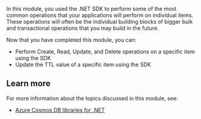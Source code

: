 In this module, you used the .NET SDK to perform some of the most common operations that your applications will perform on individual items. These operations will often be the individual building blocks of bigger bulk and transactional operations that you may build in the future.

Now that you have completed this module, you can:

- Perform Create, Read, Update, and Delete operations on a specific item using the SDK
- Update the TTL value of a specific item using the SDK

## Learn more

For more information about the topics discussed in this module, see:

- [Azure Cosmos DB libraries for .NET][/dotnet/api/overview/azure/cosmosdb]

[/dotnet/api/overview/azure/cosmosdb]: /dotnet/api/overview/azure/cosmosdb
